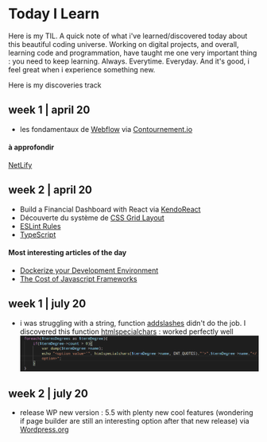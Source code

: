 # Today I Learn
Here is my TIL. A quick note of what i've learned/discovered today  about this beautiful coding universe.
Working on digital projects, and overall, learning code and programmation, have taught me one very important thing : you need to keep learning. Always. Everytime. Everyday. And it's good, i feel great when i experience something new. 

Here is my discoveries track

## week 1 | april 20

- les fondamentaux de [Webflow](https://webflow.com/)
via [Contournement.io](https://fichiers.contournement.io/pdf/webinar-webflow-alex.pdf)

#### à approfondir 
[NetLify](https://www.netlify.com/)


## week 2 | april 20

-  Build a Financial Dashboard with React 
via [KendoReact](https://www.telerik.com/kendo-react-ui/)
- Découverte du système de [CSS Grid Layout](https://developer.mozilla.org/fr/docs/Web/CSS/CSS_Grid_Layout)
- [ESLint Rules](https://eslint.org/docs/rules/)
- [TypeScript](https://www.typescriptlang.org/index.html)

#### Most interesting articles of the day
- [Dockerize your Development Environment](https://dev.to/nialljoemaher/dockerize-your-development-environment-1a50?utm_content=buffer5ff6b&utm_medium=social&utm_source=twitter.com&utm_campaign=buffer)
- [The Cost of Javascript Frameworks](https://timkadlec.com/remembers/2020-04-21-the-cost-of-javascript-frameworks/)

## week 1 | july 20

- i was struggling with a string, function [addslashes](https://www.php.net/manual/fr/function.addslashes.php) didn't do the job. I discovered this function [htmlspecialchars](https://www.php.net/manual/fr/function.htmlspecialchars.php) : worked perfectly well
![implement functionnal code](/htmlspecialchars.png)

## week 2 | july 20

- release WP new version : 5.5 with plenty new cool features (wondering if page builder are still an interesting option after that new release)
via [Wordpress.org](https://wordpress.org/news/2020/07/wordpress-5-5-beta-1/)
